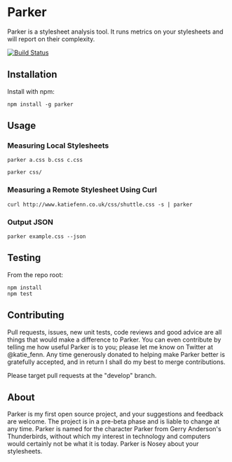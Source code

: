 # Parker

Parker is a stylesheet analysis tool. It runs metrics on your stylesheets and will report on their complexity.

[![Build Status](https://secure.travis-ci.org/katiefenn/parker.png?branch=master)](http://travis-ci.org/katiefenn/parker)


## Installation

Install with npm:

```
npm install -g parker
```

## Usage

### Measuring Local Stylesheets

```
parker a.css b.css c.css
```
```
parker css/
```

### Measuring a Remote Stylesheet Using Curl

```
curl http://www.katiefenn.co.uk/css/shuttle.css -s | parker
```

### Output JSON

```
parker example.css --json
```

## Testing

From the repo root:

```
npm install
npm test
```

## Contributing

Pull requests, issues, new unit tests, code reviews and good advice are all things that would make a difference to Parker. You can even contribute by telling me how useful Parker is to you; please let me know on Twitter at @katie_fenn. Any time generously donated to helping make Parker better is gratefully accepted, and in return I shall do my best to merge contributions.

Please target pull requests at the "develop" branch.

## About

Parker is my first open source project, and your suggestions and feedback are welcome. The project is in a pre-beta phase and is liable to change at any time. Parker is named for the character Parker from Gerry Anderson's Thunderbirds, without which my interest in technology and computers would certainly not be what it is today. Parker is Nosey about your stylesheets.
